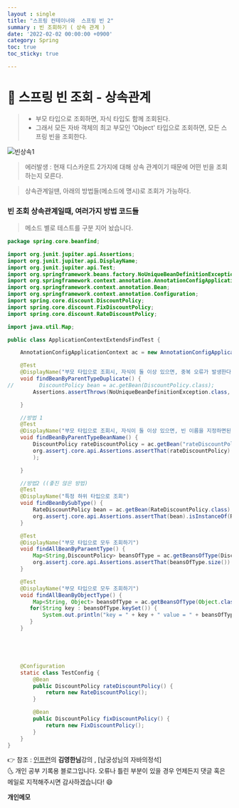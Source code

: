 ```yaml
---
layout : single
title: "스프링 컨테이너와  스프링 빈 2"
summary : 빈 조회하기 ( 상속 관계 )
date: '2022-02-02 00:00:00 +0900'
category: Spring
toc: true
toc_sticky: true

---
```


# 📌 스프링 빈 조회 - 상속관계

>- 부모 타입으로 조회하면, 자식 타입도 함께 조회된다.
>- 그래서 모든 자바 객체의 최고 부모인 'Object' 타입으로 조회하면, 모든 스프링 빈을 조회한다.


![빈상속1](https://user-images.githubusercontent.com/52389219/152142872-15b0c636-c130-4202-8c47-49c7b1063006.PNG)


> 에러발생 : 현재 디스카운트 2가지에 대해 상속 관계이기 때문에 어떤 빈을 조회하는지 모른다. 

> 상속관계일땐, 아래의 방법들(메소드에 명시)로 조회가 가능하다.



### 빈 조회 상속관계일때, 여러가지 방법 코드들 

> 메소드 별로 테스트를 구분 지어 놨습니다.

```java
package spring.core.beanfind;

import org.junit.jupiter.api.Assertions;
import org.junit.jupiter.api.DisplayName;
import org.junit.jupiter.api.Test;
import org.springframework.beans.factory.NoUniqueBeanDefinitionException;
import org.springframework.context.annotation.AnnotationConfigApplicationContext;
import org.springframework.context.annotation.Bean;
import org.springframework.context.annotation.Configuration;
import spring.core.discount.DiscountPolicy;
import spring.core.discount.FixDiscountPolicy;
import spring.core.discount.RateDiscountPolicy;

import java.util.Map;

public class ApplicationContextExtendsFindTest {

    AnnotationConfigApplicationContext ac = new AnnotationConfigApplicationContext(TestConfig.class);

    @Test
    @DisplayName("부모 타입으로 조회시, 자식이 둘 이상 있으면, 중복 오류가 발생한다.")
    void findBeanByParentTypeDuplicate() {
//        DiscountPolicy bean = ac.getBean(DiscountPolicy.class);
        Assertions.assertThrows(NoUniqueBeanDefinitionException.class, () -> ac.getBean(DiscountPolicy.class));

    }

    //방법 1
    @Test
    @DisplayName("부모 타입으로 조회시, 자식이 둘 이상 있으면, 빈 이름을 지정하면된다.")
    void findBeanByParentTypeBeanName() {
        DiscountPolicy rateDiscountPolicy = ac.getBean("rateDiscountPolicy", DiscountPolicy.class);
        org.assertj.core.api.Assertions.assertThat(rateDiscountPolicy).isInstanceOf(RateDiscountPolicy.class
        );

    }

    //방법2 ((좋진 않은 방법)
    @Test
    @DisplayName("특정 하위 타입으로 조회")
    void findBeanBySubType() {
        RateDiscountPolicy bean = ac.getBean(RateDiscountPolicy.class);
        org.assertj.core.api.Assertions.assertThat(bean).isInstanceOf(RateDiscountPolicy.class);
    }

    @Test
    @DisplayName("부모 타입으로 모두 조회하기")
    void findAllBeanByParaentType() {
        Map<String,DiscountPolicy> beansOfType = ac.getBeansOfType(DiscountPolicy.class);
        org.assertj.core.api.Assertions.assertThat(beansOfType.size()).isEqualTo(2);
    }

    @Test
    @DisplayName("부모 타입으로 모두 조회하기")
    void findAllBeanByObjectType() {
        Map<String, Object> beansOfType = ac.getBeansOfType(Object.class);
       for(String key : beansOfType.keySet()) {
           System.out.println("key = " + key + " value = " + beansOfType.get(key));
       }
    }





    @Configuration
    static class TestConfig {
        @Bean
        public DiscountPolicy rateDiscountPolicy() {
            return new RateDiscountPolicy();
        }

        @Bean
        public DiscountPolicy fixDiscountPolicy() {
            return new FixDiscountPolicy();
        }
    }
}


```



👉 참조 : [인프런](https://www.inflearn.com/)의 **김영한님**강의 , [남궁성님의 자바의정석] 
<br>
🌜 개인 공부 기록용 블로그입니다. 오류나 틀린 부분이 있을 경우 
언제든지 댓글 혹은 메일로 지적해주시면 감사하겠습니다! 😄
<br>

**개인메모**

